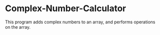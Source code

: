 # Complex-Number-Calculator
This program adds complex numbers to an array, and performs operations on the array.
